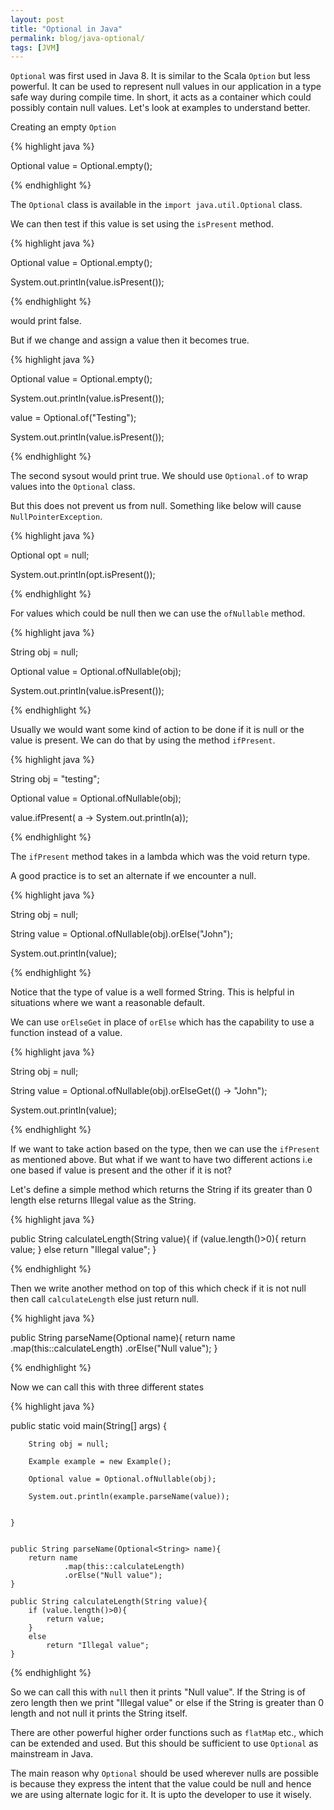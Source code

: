 ```yaml
---
layout: post
title: "Optional in Java"
permalink: blog/java-optional/
tags: [JVM]
---
```


`Optional` was first used in Java 8. It is similar to the Scala `Option` but less powerful. It can be used to represent null values in our application in a type safe way during compile time. In short, it acts as a container which could possibly contain null values. Let's look at examples to understand better.

Creating an empty `Option`

{% highlight java %}

Optional<String> value = Optional.empty();

{% endhighlight %}

The `Optional` class is available in the `import java.util.Optional` class. 

We can then test if this value is set using the `isPresent` method.

{% highlight java %}

 Optional<String> value = Optional.empty();

 System.out.println(value.isPresent());

{% endhighlight %}

would print false.

But if we change and assign a value then it becomes true.

{% highlight java %}

Optional<String> value = Optional.empty();

System.out.println(value.isPresent());

value = Optional.of("Testing");

System.out.println(value.isPresent());

{% endhighlight %}

The second sysout would print true. We should use `Optional.of` to wrap values into the `Optional` class.

But this does not prevent us from null. Something like below will cause `NullPointerException`.

{% highlight java %}

Optional<Integer> opt = null;

System.out.println(opt.isPresent());

{% endhighlight %}

For values which could be null then we can use the `ofNullable` method.

{% highlight java %}

String obj = null;

Optional<String> value = Optional.ofNullable(obj);

System.out.println(value.isPresent());

{% endhighlight %}

Usually we would want some kind of action to be done if it is null or the value is present. We can do that by using the method `ifPresent`.

{% highlight java %}

String obj = "testing";

Optional<String> value = Optional.ofNullable(obj);

value.ifPresent( a -> System.out.println(a));

{% endhighlight %}

The `ifPresent` method takes in a lambda which was the void return type. 

A good practice is to set an alternate if we encounter a null.

{% highlight java %}

String obj = null;

String value = Optional.ofNullable(obj).orElse("John");

System.out.println(value);

{% endhighlight %}

Notice that the type of value is a well formed String. This is helpful in situations where we want a reasonable default.

We can use `orElseGet` in place of `orElse` which has the capability to use a function instead of a value.

{% highlight java %}

String obj = null;

String value = Optional.ofNullable(obj).orElseGet(() -> "John");

System.out.println(value);

{% endhighlight %}

If we want to take action based on the type, then we can use the `ifPresent` as mentioned above. But what if we want to have two different actions i.e one based if value is present and the other if it is not?

Let's define a simple method which returns the String if its greater than 0 length else returns Illegal value as the String.

{% highlight java %}

public String calculateLength(String value){
        if (value.length()>0){
            return value;
        }
        else
            return "Illegal value";
    }

{% endhighlight %}

Then we write another method on top of this which check if it is not null then call `calculateLength` else just return null.

{% highlight java %}

 public String parseName(Optional<String> name){
        return name
                .map(this::calculateLength)
                .orElse("Null value");
    }

{% endhighlight %}

Now we can call this with three different states

{% highlight java %}

public static void main(String[] args) {

        String obj = null;

        Example example = new Example();

        Optional value = Optional.ofNullable(obj);

        System.out.println(example.parseName(value));


    }


    public String parseName(Optional<String> name){
        return name
                .map(this::calculateLength)
                .orElse("Null value");
    }

    public String calculateLength(String value){
        if (value.length()>0){
            return value;
        }
        else
            return "Illegal value";
    }

{% endhighlight %}

So we can call this with `null` then it prints "Null value". If the String is of zero length then we print "Illegal value" or else if the String is greater than 0 length and not null it prints the String itself.

There are other powerful higher order functions such as `flatMap` etc., which can be extended and used. But this should be sufficient to use `Optional` as mainstream in Java.

The main reason why `Optional` should be used wherever nulls are possible is because they express the intent that the value could be null and hence we are using alternate logic for it. It is upto the developer to use it wisely.
